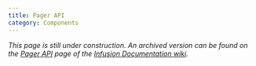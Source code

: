 ```yaml
---
title: Pager API
category: Components
---
```


_This page is still under construction. An archived version can be found on the [Pager
API](https://fluidproject.atlassian.net/wiki/spaces/docs/pages/7079506/Pager+API) page of the [Infusion Documentation
wiki](https://fluidproject.atlassian.net/wiki/spaces/docs/overview)._
